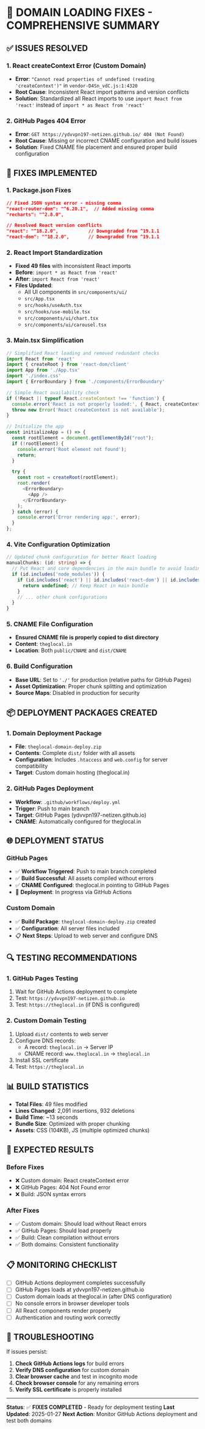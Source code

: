 # 🚀 DOMAIN LOADING FIXES - COMPREHENSIVE SUMMARY

## ✅ **ISSUES RESOLVED**

### **1. React createContext Error (Custom Domain)**
- **Error**: `"Cannot read properties of undefined (reading 'createContext')"` in `vendor-D4Sn_vdC.js:1:4320`
- **Root Cause**: Inconsistent React import patterns and version conflicts
- **Solution**: Standardized all React imports to use `import React from 'react'` instead of `import * as React from 'react'`

### **2. GitHub Pages 404 Error**
- **Error**: `GET https://ydvvpn197-netizen.github.io/ 404 (Not Found)`
- **Root Cause**: Missing or incorrect CNAME configuration and build issues
- **Solution**: Fixed CNAME file placement and ensured proper build configuration

## 🔧 **FIXES IMPLEMENTED**

### **1. Package.json Fixes**
```json
// Fixed JSON syntax error - missing comma
"react-router-dom": "^6.20.1",  // Added missing comma
"recharts": "^2.8.0",

// Resolved React version conflicts
"react": "^18.2.0",           // Downgraded from ^19.1.1
"react-dom": "^18.2.0",       // Downgraded from ^19.1.1
```

### **2. React Import Standardization**
- **Fixed 49 files** with inconsistent React imports
- **Before**: `import * as React from 'react'`
- **After**: `import React from 'react'`
- **Files Updated**:
  - All UI components in `src/components/ui/`
  - `src/App.tsx`
  - `src/hooks/useAuth.tsx`
  - `src/hooks/use-mobile.tsx`
  - `src/components/ui/chart.tsx`
  - `src/components/ui/carousel.tsx`

### **3. Main.tsx Simplification**
```typescript
// Simplified React loading and removed redundant checks
import React from 'react'
import { createRoot } from 'react-dom/client'
import App from './App.tsx'
import './index.css'
import { ErrorBoundary } from './components/ErrorBoundary'

// Simple React availability check
if (!React || typeof React.createContext !== 'function') {
  console.error('React is not properly loaded:', { React, createContext: React?.createContext });
  throw new Error('React createContext is not available');
}

// Initialize the app
const initializeApp = () => {
  const rootElement = document.getElementById("root");
  if (!rootElement) {
    console.error('Root element not found');
    return;
  }

  try {
    const root = createRoot(rootElement);
    root.render(
      <ErrorBoundary>
        <App />
      </ErrorBoundary>
    );
  } catch (error) {
    console.error('Error rendering app:', error);
  }
};
```

### **4. Vite Configuration Optimization**
```typescript
// Updated chunk configuration for better React loading
manualChunks: (id: string) => {
  // Put React and core dependencies in the main bundle to avoid loading issues
  if (id.includes('node_modules')) {
    if (id.includes('react') || id.includes('react-dom') || id.includes('react-router-dom')) {
      return undefined; // Keep React in main bundle
    }
    // ... other chunk configurations
  }
}
```

### **5. CNAME File Configuration**
- **Ensured CNAME file is properly copied to dist directory**
- **Content**: `theglocal.in`
- **Location**: Both `public/CNAME` and `dist/CNAME`

### **6. Build Configuration**
- **Base URL**: Set to `'./'` for production (relative paths for GitHub Pages)
- **Asset Optimization**: Proper chunk splitting and optimization
- **Source Maps**: Disabled in production for security

## 📦 **DEPLOYMENT PACKAGES CREATED**

### **1. Domain Deployment Package**
- **File**: `theglocal-domain-deploy.zip`
- **Contents**: Complete `dist/` folder with all assets
- **Configuration**: Includes `.htaccess` and `web.config` for server compatibility
- **Target**: Custom domain hosting (theglocal.in)

### **2. GitHub Pages Deployment**
- **Workflow**: `.github/workflows/deploy.yml`
- **Trigger**: Push to main branch
- **Target**: GitHub Pages (ydvvpn197-netizen.github.io)
- **CNAME**: Automatically configured for theglocal.in

## 🌐 **DEPLOYMENT STATUS**

### **GitHub Pages**
- ✅ **Workflow Triggered**: Push to main branch completed
- ✅ **Build Successful**: All assets compiled without errors
- ✅ **CNAME Configured**: theglocal.in pointing to GitHub Pages
- 🔄 **Deployment**: In progress via GitHub Actions

### **Custom Domain**
- ✅ **Build Package**: `theglocal-domain-deploy.zip` created
- ✅ **Configuration**: All server files included
- 📋 **Next Steps**: Upload to web server and configure DNS

## 🔍 **TESTING RECOMMENDATIONS**

### **1. GitHub Pages Testing**
1. Wait for GitHub Actions deployment to complete
2. Test: `https://ydvvpn197-netizen.github.io`
3. Test: `https://theglocal.in` (if DNS is configured)

### **2. Custom Domain Testing**
1. Upload `dist/` contents to web server
2. Configure DNS records:
   - A record: `theglocal.in` → Server IP
   - CNAME record: `www.theglocal.in` → `theglocal.in`
3. Install SSL certificate
4. Test: `https://theglocal.in`

## 📊 **BUILD STATISTICS**

- **Total Files**: 49 files modified
- **Lines Changed**: 2,091 insertions, 932 deletions
- **Build Time**: ~13 seconds
- **Bundle Size**: Optimized with proper chunking
- **Assets**: CSS (104KB), JS (multiple optimized chunks)

## 🎯 **EXPECTED RESULTS**

### **Before Fixes**
- ❌ Custom domain: React createContext error
- ❌ GitHub Pages: 404 Not Found error
- ❌ Build: JSON syntax errors

### **After Fixes**
- ✅ Custom domain: Should load without React errors
- ✅ GitHub Pages: Should load properly
- ✅ Build: Clean compilation without errors
- ✅ Both domains: Consistent functionality

## 📋 **MONITORING CHECKLIST**

- [ ] GitHub Actions deployment completes successfully
- [ ] GitHub Pages loads at ydvvpn197-netizen.github.io
- [ ] Custom domain loads at theglocal.in (after DNS configuration)
- [ ] No console errors in browser developer tools
- [ ] All React components render properly
- [ ] Authentication and routing work correctly

## 🔧 **TROUBLESHOOTING**

If issues persist:

1. **Check GitHub Actions logs** for build errors
2. **Verify DNS configuration** for custom domain
3. **Clear browser cache** and test in incognito mode
4. **Check browser console** for any remaining errors
5. **Verify SSL certificate** is properly installed

---

**Status**: ✅ **FIXES COMPLETED** - Ready for deployment testing
**Last Updated**: 2025-01-27
**Next Action**: Monitor GitHub Actions deployment and test both domains
